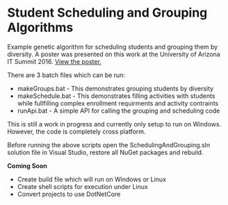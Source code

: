 # Student Scheduling and Grouping Algorithms
Example genetic algorithm for scheduling students and grouping them by diversity.  A poster was presented on this work at the University of Arizona IT Summit 2016.  [View the poster.](https://github.com/kiwicayne/student-scheduling/blob/master/Group%20Diversity%20and%20Scheduling%20with%20Genetic%20Algorithms.pdf)

There are 3 batch files which can be run:
* makeGroups.bat - This demonstrates grouping students by diversity
* makeSchedule.bat - This demonstrates filling activities with students while fullfilling complex enrollment requirments and activity contraints
* runApi.bat - A simple API for calling the grouping and scheduling code

This is still a work in progress and currently only setup to run on Windows.  However, the code is completely cross platform.  

Before running the above scripts open the SchedulingAndGrouping.sln solution file in Visual Studio, restore all NuGet packages and rebuild.  

**Coming Soon**
* Create build file which will run on Windows or Linux
* Create shell scripts for execution under Linux
* Convert projects to use DotNetCore 
